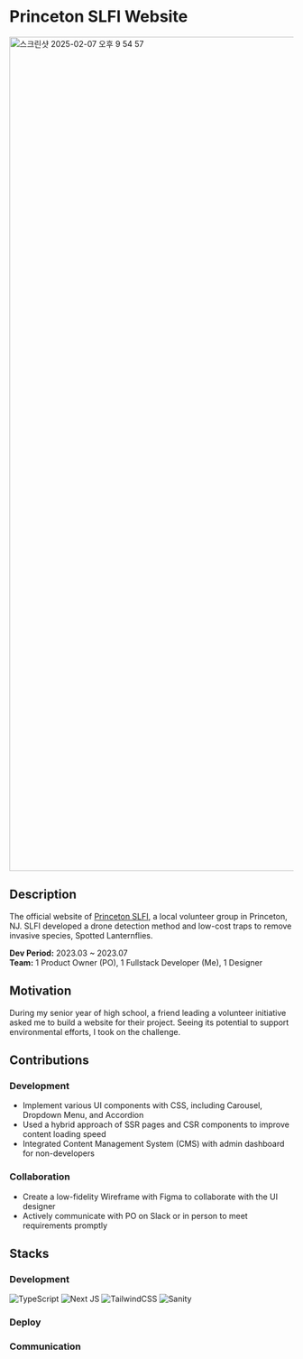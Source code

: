 # Princeton SLFI Website
<img width="1479" alt="스크린샷 2025-02-07 오후 9 54 57" src="https://github.com/user-attachments/assets/e1d0299b-833b-44bc-a699-6c86ac52b6ee" />

## Description
The official website of [Princeton SLFI](https://princetonperspectives.com/theyre-quieter-and-prettier-than-cicadas-but-spotted-lanternflies-are-a-nuisance/), a local volunteer group in Princeton, NJ. SLFI developed a drone detection method and low-cost traps to remove invasive species, Spotted Lanternflies.

**Dev Period:** 2023.03 ~ 2023.07  
**Team:** 1 Product Owner (PO), 1 Fullstack Developer (Me), 1 Designer

## Motivation
During my senior year of high school, a friend leading a volunteer initiative asked me to build a website for their project. Seeing its potential to support environmental efforts, I took on the challenge. 

## Contributions
### Development
- Implement various UI components with CSS, including Carousel, Dropdown Menu, and Accordion
- Used a hybrid approach of SSR pages and CSR components to improve content loading speed
- Integrated Content Management System (CMS) with admin dashboard for non-developers

### Collaboration
- Create a low-fidelity Wireframe with Figma to collaborate with the UI designer
- Actively communicate with PO on Slack or in person to meet requirements promptly

## Stacks
### Development
![TypeScript](https://img.shields.io/badge/typescript-%23007ACC.svg?style=for-the-badge&logo=typescript&logoColor=white) ![Next JS](https://img.shields.io/badge/Next-black?style=for-the-badge&logo=next.js&logoColor=white) ![TailwindCSS](https://img.shields.io/badge/tailwindcss-%2338B2AC.svg?style=for-the-badge&logo=tailwind-css&logoColor=white) ![Sanity](https://img.shields.io/badge/sanity-%#F03E2F.svg?style=for-the-badge&logo=sanity&logoColor=white)
### Deploy

### Communication


